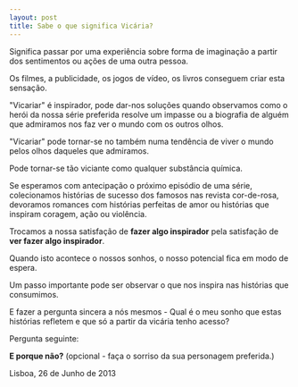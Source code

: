 ```yaml
---
layout: post
title: Sabe o que significa Vicária?
---
```

Significa passar por uma experiência sobre forma de imaginação a partir dos sentimentos ou ações de uma outra pessoa.

Os filmes, a publicidade, os jogos de vídeo, os livros conseguem criar esta sensação. 

"Vicariar" é inspirador, pode dar-nos soluções quando observamos como o herói da nossa série preferida resolve um impasse ou a biografia de alguém que admiramos nos faz ver o mundo com os outros olhos. 

"Vicariar" pode tornar-se no também numa tendência de viver o mundo pelos olhos daqueles que admiramos.

Pode tornar-se tão viciante como qualquer substância química. 

Se esperamos com antecipação o próximo episódio de uma série, colecionamos histórias de sucesso dos famosos nas revista cor-de-rosa, devoramos romances com histórias perfeitas de amor ou histórias que inspiram coragem, ação ou violência.

Trocamos a nossa satisfação de **fazer algo inspirador** pela satisfação de **ver fazer algo inspirador**. 

Quando isto acontece o nossos sonhos, o nosso potencial fica em modo de espera. 

Um passo importante pode ser observar o que nos inspira nas histórias que consumimos.

E fazer a pergunta sincera a nós mesmos - Qual é o meu sonho que estas histórias refletem e que só a partir da vicária tenho acesso?

Pergunta seguinte:

**E porque não?** (opcional - faça o sorriso da sua personagem preferida.)

Lisboa, 26 de Junho de 2013